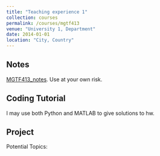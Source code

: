 ```yaml
---
title: "Teaching experience 1"
collection: courses
permalink: /courses/mgtf413
venue: "University 1, Department"
date: 2014-01-01
location: "City, Country"
---
```


## Notes
[MGTF413_notes](../file/Notes/MGTF413_notes.pdf). Use at your own risk.

## Coding Tutorial
I may use both Python and MATLAB to give solutions to hw.

## Project
Potential Topics: